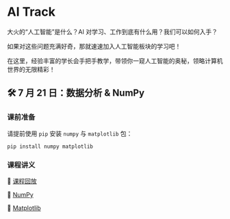 # AI Track

大火的“人工智能”是什么？AI 对学习、工作到底有什么用？我们可以如何入手？

如果对这些问题充满好奇，那就速速加入人工智能板块的学习吧！

在这里，经验丰富的学长会手把手教学，带领你一窥人工智能的奥秘，领略计算机世界的无限精彩！

## :hammer_and_wrench: 7 月 21 日：数据分析 & NumPy

### 课前准备

请提前使用 `pip` 安装 `numpy` 与 `matplotlib` 包：

```shell
pip install numpy matplotlib
```

### 课程讲义

:movie_camera: [课程回放](https://www.bilibili.com/video/BV1Pu411V7Gd)

:memo: [NumPy](/pdfs/numpy.pdf)

:memo: [Matplotlib](/pdfs/matplotlib.ipynb)
